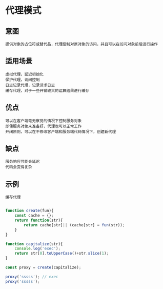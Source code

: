 # 代理模式

## 意图
    提供对象的占位符或替代品，代理控制对原对象的访问，并且可以在访问对象前后进行操作

## 适用场景
    虚拟代理，延迟初始化
    保护代理，访问控制
    日志记录代理，记录请求日志
    缓存代理，对于一些开销较大的运算结果进行缓存

## 优点
    可以在客户端毫无察觉的情况下控制服务对象
    即使服务对象未准备好，代理也可以正常工作
    开闭原则，可以在不修改客户端和服务端代码情况下，创建新代理

## 缺点
    服务响应可能会延迟
    代码会变得复杂

## 示例

    缓存代理

```JavaScript

function create(fun){
    const cache = {};
    return function(str){
        return cache[str]|| (cache[str] = fun(str));
    }
}

function capitalize(str){
    console.log('exec');
    return str[0].toUpperCase()+str.slice(1);
}

const proxy = create(capitalize);

proxy('sssss'); // exec
proxy('sssss');

```